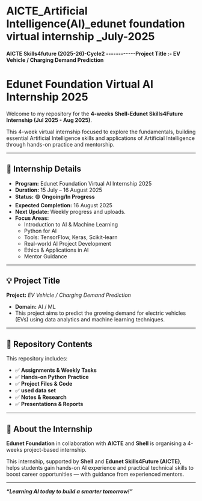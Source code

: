 # AICTE_Artificial Intelligence(AI)_edunet foundation virtual internship _July-2025
#### AICTE Skills4future (2025-26)-Cycle2   ------------Project Title :-   EV Vehicle / Charging Demand Prediction   

# Edunet Foundation Virtual AI Internship 2025

Welcome to my repository for the **4-weeks Shell-Edunet Skills4Future Internship (Jul 2025 - Aug 2025)**.  

This 4-week virtual internship focused to explore the fundamentals, building essential Artificial Intelligence skills and applications of Artificial Intelligence through hands-on practice and mentorship.

---

## 📌 Internship Details

- **Program:** Edunet Foundation Virtual AI Internship 2025  
- **Duration:** 15 July – 16 August 2025  
- **Status:** 🟢 **Ongoing/In Progress**
- **Expected Completion:** 16 August 2025  
- **Next Update:** Weekly progress and uploads.
- **Focus Areas:**  
  - Introduction to AI & Machine Learning  
  - Python for AI  
  - Tools: TensorFlow, Keras, Scikit-learn  
  - Real-world AI Project Development  
  - Ethics & Applications in AI  
  - Mentor Guidance

---

## 💡 Project Title

**Project:** *EV Vehicle / Charging Demand Prediction*  
- **Domain:** AI / ML  
- This project aims to predict the growing demand for electric vehicles (EVs) using data analytics and machine learning techniques.

---

## 📂 Repository Contents

This repository includes:
- ✅ **Assignments & Weekly Tasks**  
- ✅ **Hands-on Python Practice**  
- ✅ **Project Files & Code**  
- ✅ **used data set**  
- ✅ **Notes & Research**  
- ✅ **Presentations & Reports**

---

## 🌟 About the Internship

**Edunet Foundation** in collaboration with **AICTE** and **Shell** is organising a 4-weeks project-based internship.

This internship, supported by **Shell** and **Edunet Skills4Future (AICTE)**, helps students gain hands-on AI experience and practical technical skills to boost career opportunities — with guidance from experienced mentors.

---

**_“Learning AI today to build a smarter tomorrow!”_**


